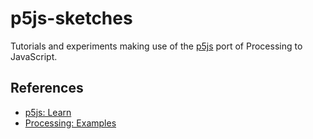 # p5js-sketches

Tutorials and experiments making use of the [p5js](http://p5js.org/) port of Processing to JavaScript.

## References

- [p5js: Learn](http://p5js.org/learn/)
- [Processing: Examples](https://www.processing.org/examples/)
